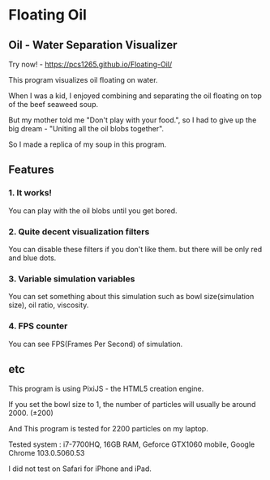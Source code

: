 Floating Oil
==
Oil - Water Separation Visualizer
--

Try now! - https://pcs1265.github.io/Floating-Oil/

This program visualizes oil floating on water.

When I was a kid, I enjoyed combining and separating the oil floating on top of the beef seaweed soup.

But my mother told me "Don't play with your food.", so I had to give up the big dream - "Uniting all the oil blobs together".

So I made a replica of my soup in this program.

Features
--
### 1. It works!

You can play with the oil blobs until you get bored.

### 2. Quite decent visualization filters
You can disable these filters if you don't like them. but there will be only red and blue dots.

### 3. Variable simulation variables
You can set something about this simulation such as  bowl size(simulation size), oil ratio, viscosity.

### 4. FPS counter
You can see FPS(Frames Per Second) of simulation.

etc
--
This program is using PixiJS - the HTML5 creation engine.

If you set the bowl size to 1, the number of particles will usually be around 2000. (±200)

And This program is tested for 2200 particles on my laptop.

Tested system : i7-7700HQ, 16GB RAM, Geforce GTX1060 mobile, Google Chrome 103.0.5060.53

I did not test on Safari for iPhone and iPad.
